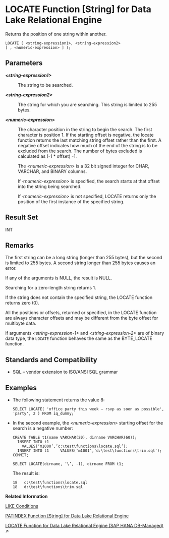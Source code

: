 <!-- loioa55fae8484f2101591b6b7d46dca7cc4 -->

# LOCATE Function \[String\] for Data Lake Relational Engine

Returns the position of one string within another.



```
LOCATE ( <string-expression1>, <string-expression2>
[ , <numeric-expression> ] );
```



<a name="loioa55fae8484f2101591b6b7d46dca7cc4__LOCATE_parm1"/>

## Parameters


<dl>
<dt><b>

*<string-expression1\>*

</b></dt>
<dd>

The string to be searched.



</dd><dt><b>

*<string-expression2\>*

</b></dt>
<dd>

The string for which you are searching. This string is limited to 255 bytes.



</dd><dt><b>

*<numeric-expression\>*

</b></dt>
<dd>

The character position in the string to begin the search. The first character is position 1. If the starting offset is negative, the locate function returns the last matching string offset rather than the first. A negative offset indicates how much of the end of the string is to be excluded from the search. The number of bytes excluded is calculated as \(-1 \* offset\) -1.

The *<numeric-expression\>* is a 32 bit signed integer for CHAR, VARCHAR, and BINARY columns.

If *<numeric-expression\>* is specified, the search starts at that offset into the string being searched.

If *<numeric-expression\>* is not specified, LOCATE returns only the position of the first instance of the specified string.



</dd>
</dl>



<a name="loioa55fae8484f2101591b6b7d46dca7cc4__LOCATE_returns1"/>

## Result Set

INT



<a name="loioa55fae8484f2101591b6b7d46dca7cc4__LOCATE_remarks1"/>

## Remarks

The first string can be a long string \(longer than 255 bytes\), but the second is limited to 255 bytes. A second string longer than 255 bytes causes an error.

If any of the arguments is NULL, the result is NULL.

Searching for a zero-length string returns 1.

If the string does not contain the specified string, the LOCATE function returns zero \(0\).

All the positions or offsets, returned or specified, in the LOCATE function are always character offsets and may be different from the byte offset for multibyte data.

If arguments *<string-expression-1\>* and *<string-expression-2\>* are of binary data type, the `LOCATE` function behaves the same as the BYTE\_LOCATE function.



<a name="loioa55fae8484f2101591b6b7d46dca7cc4__LOCATE_standards1"/>

## Standards and Compatibility

-   SQL – vendor extension to ISO/ANSI SQL grammar



<a name="loioa55fae8484f2101591b6b7d46dca7cc4__LOCATE_examples1"/>

## Examples

-   The following statement returns the value 8:

    ```
    SELECT LOCATE( 'office party this week – rsvp as soon as possible', 'party', 2 ) FROM iq_dummy;
    ```

-   In the second example, the *<numeric-expression\>* starting offset for the search is a negative number:

    ```
    CREATE TABLE t1(name VARCHAR(20), dirname VARCHAR(60));
      INSERT INTO t1     VALUES(‘m1000’,’c:\test\functions\locate.sql’);
      INSERT INTO t1     VALUES(‘m1001’,’d:\test\functions\trim.sql’);
    COMMIT;
    
    SELECT LOCATE(dirname, ‘\’, -1), dirname FROM t1;
    ```

    The result is:

    ```
    18   c:\test\functions\locate.sql
    18   d:\test\functions\trim.sql
    ```


**Related Information**  


[LIKE Conditions](../010-sql-language-elements/like-conditions-a4fd6d2.md "Use LIKE conditions in subqueries to use wildcards in the WHERE clause to perform pattern matching.")

[PATINDEX Function \[String\] for Data Lake Relational Engine](patindex-function-string-for-data-lake-relational-engine-a56c8f8.md "Returns the starting position of the first occurrence of a specified pattern.")

[LOCATE Function for Data Lake Relational Engine (SAP HANA DB-Managed)](https://help.sap.com/viewer/a898e08b84f21015969fa437e89860c8/2024_3_QRC/en-US/ea53f0bcd5e34cc8a53d2c6ea32d5b5c.html "Returns the position of one string within another.") :arrow_upper_right:

